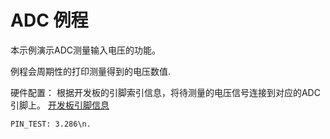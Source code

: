 # ADC 例程

本示例演示ADC测量输入电压的功能。

例程会周期性的打印测量得到的电压数值.

硬件配置：
根据开发板的引脚索引信息，将待测量的电压信号连接到对应的ADC引脚上。
[开发板引脚信息](https://github.com/hpmicro/arduino/blob/main/variants)
```
PIN_TEST: 3.286\n.
```
